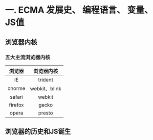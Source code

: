 # 一. ECMA 发展史、 编程语言、 变量、 JS值

## 浏览器内核

### 五大主流浏览器内核

| **浏览器** |  浏览器内核   |
| :--------: | :-----------: |
|     IE     |    trident    |
|   chorme   | webkit、blink |
|   safari   |    webkit     |
|  firefox   |     gecko     |
|   opera    |    presto     |



## 浏览器的历史和JS诞生

